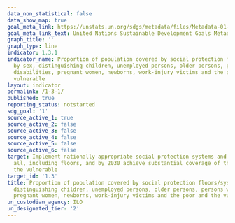```yaml
---
data_non_statistical: false
data_show_map: true
goal_meta_link: https://unstats.un.org/sdgs/metadata/files/Metadata-01-03-01a.pdf
goal_meta_link_text: United Nations Sustainable Development Goals Metadata (pdf 894kB)
graph_title: ''
graph_type: line
indicator: 1.3.1
indicator_name: Proportion of population covered by social protection floors/systems,
  by sex, distinguishing children, unemployed persons, older persons, persons with
  disabilities, pregnant women, newborns, work-injury victims and the poor and the
  vulnerable
layout: indicator
permalink: /1-3-1/
published: true
reporting_status: notstarted
sdg_goal: '1'
source_active_1: true
source_active_2: false
source_active_3: false
source_active_4: false
source_active_5: false
source_active_6: false
target: Implement nationally appropriate social protection systems and measures for
  all, including floors, and by 2030 achieve substantial coverage of the poor and
  the vulnerable
target_id: '1.3'
title: Proportion of population covered by social protection floors/systems, by sex,
  distinguishing children, unemployed persons, older persons, persons with disabilities
  pregnant women, newborns, work-injury victims and the poor and the vulnerable
un_custodian_agency: ILO
un_designated_tier: '2'
---
```

